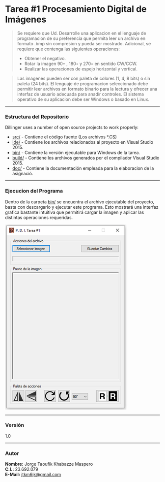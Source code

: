 # Tarea #1 Procesamiento Digital de Imágenes

>Se requiere que Ud. Desarrolle una aplicacion en el lenguaje de programacion de su 
preferencia que permita leer un archivo en formato .bmp sin compresion y pueda ser mostrado. Adicional, se requiere que contenga las siguientes operaciones:
> - Obtener el negativo.
> - Rotar la imagen 90◦ , 180◦  y 270◦  en sentido CW/CCW.
> - Realizar las operaciones de espejo horizontal y vertical.

>Las imagenes pueden ser con paleta de colores (1, 4, 8 bits) o sin paleta (24 bits). El lenguaje de programacion seleccionado debe permitir leer archivos en formato binario para la lectura y ofrecer una interfaz de usuario adecuada para anadir controles. El sistema operativo de su aplicacion debe ser Windows o basado en Linux.


- - - - 
### Estructura del Repositorio

Dillinger uses a number of open source projects to work properly:

* [src/] - Contiene el código fuente (Los archivos *.CS)
* [ide/] - Contiene los archivos relacionados al proyecto en Visual Studio 2015.
* [bin/] - Contiene la versión ejecutable para Windows de la tarea.
* [build/] - Contiene los archivos generados por el compilador Visual Studio 2015.
* [doc/] - Contiene la documentación empleada para la elaboracion de la asignació.


- - - - 
### Ejecucion del Programa

Dentro de la carpeta [bin/] se encuentra el archivo ejecutable del proyecto, basta con descargarlo y ejecutar este programa. Esto mostrará una interfaz grafica bastante intuitiva que permitirá cargar la imagen y aplicar las distintas operaciones requeridas.

![Screenshot de la Aplicacion](./doc/Screenshot.png "Screenshot")


- - - - 
### Versión
1.0


- - - - 
### Autor
**Nombre:** Jorge Taoufik Khabazze Maspero  
**C.I.:** 23.692.079  
**E-Mail:** jtkm6jk@gmail.com


   [src/]: <./src/>
   [ide/]: <./ide/>
   [bin/]: <./bin/>
   [build/]: <./build/>
   [doc/]: <./doc/>